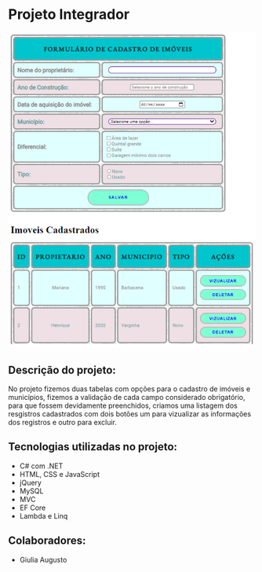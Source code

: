 # Projeto Integrador
![](https://github.com/giulia-augusto/ProjetoIntegrador/blob/master/imagens/cover.png)
## Descrição do projeto:
No projeto fizemos duas tabelas com opções para o cadastro de imóveis e municípios, fizemos a validação de cada campo considerado obrigatório, para que fossem devidamente preenchidos, criamos uma listagem dos resgistros cadastrados com dois botões um para vizualizar as informações dos registros e outro para excluir.

## Tecnologias utilizadas no projeto:
- C# com .NET 
- HTML, CSS e JavaScript
- jQuery
- MySQL
- MVC
- EF Core
- Lambda e Linq

## Colaboradores:
- Giulia Augusto

